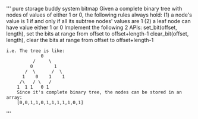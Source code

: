 ''' pure storage buddy system bitmap
    Given a complete binary tree with nodes of values of either 1 or 0, the following rules always hold:
    (1) a node's value is 1 if and only if all its subtree nodes' values are 1
    (2) a leaf node can have value either 1 or 0
    Implement the following 2 APIs:
    set_bit(offset, length), set the bits at range from offset to offset+length-1
    clear_bit(offset, length), clear the bits at range from offset to offset+length-1
    
    i.e. The tree is like:
                 0
              /     \
             0        1
           /  \      /  \
          1    0    1    1
         /\   / \   / 
        1  1 1   0 1
        Since it's complete binary tree, the nodes can be stored in an array:
        [0,0,1,1,0,1,1,1,1,1,0,1] 
        
'''